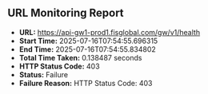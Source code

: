 ## URL Monitoring Report

- **URL:** https://api-gw1-prod1.fisglobal.com/gw/v1/health
- **Start Time:** 2025-07-16T07:54:55.696315
- **End Time:** 2025-07-16T07:54:55.834802
- **Total Time Taken:** 0.138487 seconds
- **HTTP Status Code:** 403
- **Status:** Failure
- **Failure Reason:** HTTP Status Code: 403
